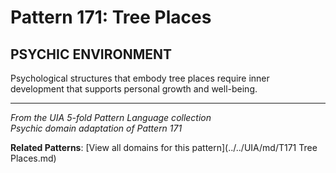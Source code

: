 # Pattern 171: Tree Places

## PSYCHIC ENVIRONMENT

Psychological structures that embody tree places require inner development that supports personal growth and well-being.

---

*From the UIA 5-fold Pattern Language collection*  
*Psychic domain adaptation of Pattern 171*

**Related Patterns**: [View all domains for this pattern](../../UIA/md/T171 Tree Places.md)